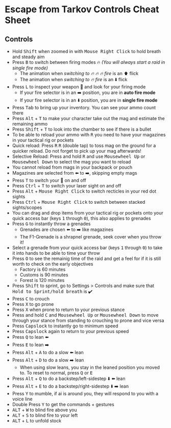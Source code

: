 # Escape from Tarkov Controls Cheat Sheet

## Controls

- Hold <kbd>Shift</kbd> when zoomed in with <kbd>Mouse Right Click</kbd> to hold breath and steady aim
- Press <kbd>B</kbd> to switch between firing modes :fire: *(You will always start a raid in single fire mode)*
  + The animation when *switching to :fire: :fire: :fire: fire* is an :arrow_up: flick 
  + The animation when *switching to :fire: fire* is an :arrow_down: flick
- Press <kbd>L</kbd> to inspect your weapon :gun: and look for your firing mode
  + If your fire selector is in an :arrow_right: position, you are in **auto fire mode**
  + If your fire selector is in an :arrow_down: position, you are in **single fire mode**
- Press <kbd>Tab</kbd> to bring up your inventory. You can see your ammo count there
- Press <kbd>Alt</kbd> + <kbd>T</kbd> to make your character take out the mag and estimate the remaining ammo
- Press <kbd>Shift</kbd> + <kbd>T</kbd> to look into the chamber to see if there is a bullet
- To be able to reload your ammo with <kbd>R</kbd> you need to have your magazines in your tactical rig or pockets
- Quick reload: Press <kbd>R</kbd> <kbd>R</kbd> (double tap) to toss mag on the ground for a quicker reload. Do not forget to pick up your mag afterwards!
- Selective Reload: Press and hold <kbd>R</kbd> and use <kbd>Mousewheel Up</kbd> or <kbd>Mousewheel Down</kbd> to select the mag you want to reload
- You cannot reload from mags in your backpack or pouch
- Magazines are selected from :arrow_left: to :arrow_right:, skipping empty mags
- Press <kbd>T</kbd> to switch your :flashlight: on and off
- Press <kbd>Ctrl</kbd> + <kbd>T</kbd> to switch your laser sight on and off
- Press <kbd>Alt</kbd> + <kbd>Mouse Right Click</kbd> to switch recticles in your red dot sights
- Press <kbd>Ctrl</kbd> + <kbd>Mouse Right Click</kbd> to switch between stacked sights/scopes
- You can drag and drop items from your tactical rig or pockets onto your quick access bar (keys <kbd>1</kbd> through <kbd>0</kbd>), this also applies to grenades
- Press <kbd>G</kbd> to instantly throw a grenades
  + Grenades are chosen :arrow_left: to :arrow_right: like magazines
  + The F1-Grenade is a shrapnel grenade, seek cover when you throw it!
- Select a grenade from your quick access bar (keys <kbd>1</kbd> through <kbd>0</kbd>) to take it into hands to be able to time your throw
- Press <kbd>O</kbd> to see the remainig time of the raid and get a feel for if it is still worth to check on the early objectives
  + Factory is 60 minutes
  + Customs is 90 minutes
  + Forest is 120 minutes
- Press <kbd>Shift</kbd> to sprint, go to Settings > Controls and make sure that <kbd>Hold to Sprint/hold breath</kbd> is :heavy_check_mark:
- Press <kbd>C</kbd> to crouch
- Press <kbd>X</kbd> to go prone
- Press <kbd>X</kbd> when prone to return to your previous stance
- Press and hold <kbd>C</kbd> and <kbd>Mousewheel Up</kbd> or <kbd>Mousewheel Down</kbd> to move through your stance from standing to crouching to prone and vice versa
- Press <kbd>Capslock</kbd> to instantly go to minimum speed
- Press <kbd>Capslock</kbd> again to return to your previous speed
- Press <kbd>Q</kbd> to lean :arrow_left:
- Press <kbd>E</kbd> to lean :arrow_right:
- Press <kbd>Alt</kbd> + <kbd>A</kbd> to do a slow :arrow_left: lean
- Press <kbd>Alt</kbd> + <kbd>D</kbd> to do a slow :arrow_right: lean
  + When using slow leans, you stay in the leaned position you moved to. To reset to normal, press <kbd>Q</kbd> or <kbd>E</kbd>
- Press <kbd>Alt</kbd> + <kbd>Q</kbd> to do a backstep/left-sidestep :arrow_down: :arrow_left: lean
- Press <kbd>Alt</kbd> + <kbd>E</kbd> to do a backstep/right-sidestep :arrow_down: :arrow_right: lean
- Press <kbd>Y</kbd> to mumble, if ai is around you, they will respond to you with a voice line
- Double Press <kbd>Y</kbd> to get the commands + gestures
- <kbd>ALT</kbd> + <kbd>W</kbd> to blind fire above you
- <kbd>ALT</kbd> + <kbd>S</kbd> to blind fire to your left
- <kbd>ALT</kbd> + <kbd>L</kbd> to unfold stock

